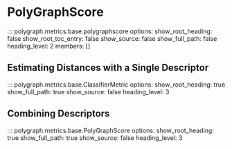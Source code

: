 # PolyGraphScore

::: polygraph.metrics.base.polygraphscore
    options:
        show_root_heading: false
        show_root_toc_entry: false
        show_source: false
        show_full_path: false
        heading_level: 2
        members: []

## Estimating Distances with a Single Descriptor

::: polygraph.metrics.base.ClassifierMetric
    options:
        show_root_heading: true
        show_full_path: true
        show_source: false
        heading_level: 3

## Combining Descriptors

::: polygraph.metrics.base.PolyGraphScore
    options:
        show_root_heading: true
        show_full_path: true
        show_source: false
        heading_level: 3
